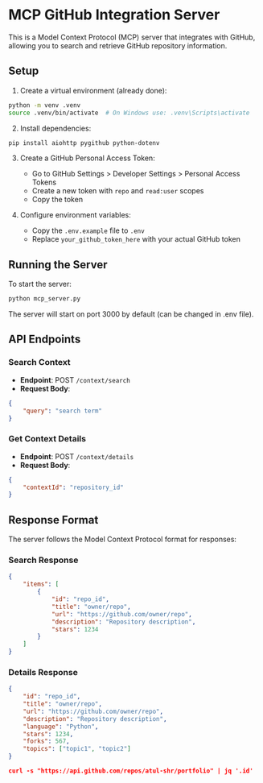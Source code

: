 # MCP GitHub Integration Server

This is a Model Context Protocol (MCP) server that integrates with GitHub, allowing you to search and retrieve GitHub repository information.

## Setup

1. Create a virtual environment (already done):
```bash
python -m venv .venv
source .venv/bin/activate  # On Windows use: .venv\Scripts\activate
```

2. Install dependencies:
```bash
pip install aiohttp pygithub python-dotenv
```

3. Create a GitHub Personal Access Token:
   - Go to GitHub Settings > Developer Settings > Personal Access Tokens
   - Create a new token with `repo` and `read:user` scopes
   - Copy the token

4. Configure environment variables:
   - Copy the `.env.example` file to `.env`
   - Replace `your_github_token_here` with your actual GitHub token

## Running the Server

To start the server:

```bash
python mcp_server.py
```

The server will start on port 3000 by default (can be changed in .env file).

## API Endpoints

### Search Context
- **Endpoint**: POST `/context/search`
- **Request Body**:
```json
{
    "query": "search term"
}
```

### Get Context Details
- **Endpoint**: POST `/context/details`
- **Request Body**:
```json
{
    "contextId": "repository_id"
}
```

## Response Format

The server follows the Model Context Protocol format for responses:

### Search Response
```json
{
    "items": [
        {
            "id": "repo_id",
            "title": "owner/repo",
            "url": "https://github.com/owner/repo",
            "description": "Repository description",
            "stars": 1234
        }
    ]
}
```

### Details Response
```json
{
    "id": "repo_id",
    "title": "owner/repo",
    "url": "https://github.com/owner/repo",
    "description": "Repository description",
    "language": "Python",
    "stars": 1234,
    "forks": 567,
    "topics": ["topic1", "topic2"]
}

curl -s "https://api.github.com/repos/atul-shr/portfolio" | jq '.id'

